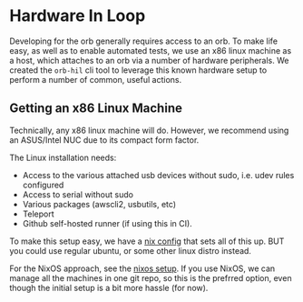 # Hardware In Loop

Developing for the orb generally requires access to an orb. To make life easy,
as well as to enable automated tests, we use an x86 linux machine as a host, which
attaches to an orb via a number of hardware peripherals. We created the `orb-hil`
cli tool to leverage this known hardware setup to perform a number of common,
useful actions.

## Getting an x86 Linux Machine

Technically, any x86 linux machine will do. However, we recommend using an
ASUS/Intel NUC due to its compact form factor.

The Linux installation needs:
* Access to the various attached usb devices without sudo, i.e. udev rules configured
* Access to serial without sudo
* Various packages (awscli2, usbutils, etc)
* Teleport
* Github self-hosted runner (if using this in CI).

To make this setup easy, we have a [nix config][nix config] that sets all of
this up. BUT you could use regular ubuntu, or some other linux distro instead.

For the NixOS approach, see the [nixos setup][nixos setup]. If you use NixOS, we
can manage all the machines in one git repo, so this is the prefrred option, even
though the initial setup is a bit more hassle (for now).

[nixos setup]: ./nixos-setup.md
[nix config]: https://github.com/TheButlah/nix
